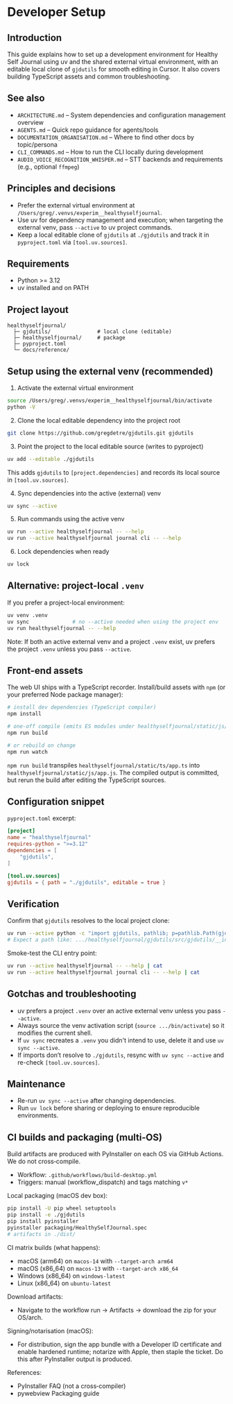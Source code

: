 # Developer Setup

## Introduction
This guide explains how to set up a development environment for Healthy Self Journal using uv and the shared external virtual environment, with an editable local clone of `gjdutils` for smooth editing in Cursor. It also covers building TypeScript assets and common troubleshooting.

## See also
- `ARCHITECTURE.md` – System dependencies and configuration management overview
- `AGENTS.md` – Quick repo guidance for agents/tools
- `DOCUMENTATION_ORGANISATION.md` – Where to find other docs by topic/persona
- `CLI_COMMANDS.md` – How to run the CLI locally during development
- `AUDIO_VOICE_RECOGNITION_WHISPER.md` – STT backends and requirements (e.g., optional `ffmpeg`)

## Principles and decisions
- Prefer the external virtual environment at `/Users/greg/.venvs/experim__healthyselfjournal`.
- Use uv for dependency management and execution; when targeting the external venv, pass `--active` to uv project commands.
- Keep a local editable clone of `gjdutils` at `./gjdutils` and track it in `pyproject.toml` via `[tool.uv.sources]`.

## Requirements
- Python >= 3.12
- uv installed and on PATH

## Project layout
```
healthyselfjournal/
  ├─ gjdutils/               # local clone (editable)
  ├─ healthyselfjournal/     # package
  ├─ pyproject.toml
  └─ docs/reference/
```

## Setup using the external venv (recommended)
1) Activate the external virtual environment
```bash
source /Users/greg/.venvs/experim__healthyselfjournal/bin/activate
python -V
```

2) Clone the local editable dependency into the project root
```bash
git clone https://github.com/gregdetre/gjdutils.git gjdutils
```

3) Point the project to the local editable source (writes to pyproject)
```bash
uv add --editable ./gjdutils
```
This adds `gjdutils` to `[project.dependencies]` and records its local source in `[tool.uv.sources]`.

4) Sync dependencies into the active (external) venv
```bash
uv sync --active
```

5) Run commands using the active venv
```bash
uv run --active healthyselfjournal -- --help
uv run --active healthyselfjournal journal cli -- --help
```

6) Lock dependencies when ready
```bash
uv lock
```

## Alternative: project-local `.venv`
If you prefer a project-local environment:
```bash
uv venv .venv
uv sync              # no --active needed when using the project env
uv run healthyselfjournal -- --help
```
Note: If both an active external venv and a project `.venv` exist, uv prefers the project `.venv` unless you pass `--active`.

## Front-end assets
The web UI ships with a TypeScript recorder. Install/build assets with `npm` (or your preferred Node package manager):

```bash
# install dev dependencies (TypeScript compiler)
npm install

# one-off compile (emits ES modules under healthyselfjournal/static/js/)
npm run build

# or rebuild on change
npm run watch
```

`npm run build` transpiles `healthyselfjournal/static/ts/app.ts` into `healthyselfjournal/static/js/app.js`. The compiled output is committed, but rerun the build after editing the TypeScript sources.

## Configuration snippet
`pyproject.toml` excerpt:
```toml
[project]
name = "healthyselfjournal"
requires-python = ">=3.12"
dependencies = [
    "gjdutils",
]

[tool.uv.sources]
gjdutils = { path = "./gjdutils", editable = true }
```

## Verification
Confirm that `gjdutils` resolves to the local project clone:
```bash
uv run --active python -c "import gjdutils, pathlib; p=pathlib.Path(gjdutils.__file__).resolve(); print(p)"
# Expect a path like: .../healthyselfjournal/gjdutils/src/gjdutils/__init__.py
```

Smoke-test the CLI entry point:
```bash
uv run --active healthyselfjournal -- --help | cat
uv run --active healthyselfjournal journal cli -- --help | cat
```

## Gotchas and troubleshooting
- uv prefers a project `.venv` over an active external venv unless you pass `--active`.
- Always source the venv activation script (`source .../bin/activate`) so it modifies the current shell.
- If `uv sync` recreates a `.venv` you didn't intend to use, delete it and use `uv sync --active`.
- If imports don’t resolve to `./gjdutils`, resync with `uv sync --active` and re-check `[tool.uv.sources]`.

## Maintenance
- Re-run `uv sync --active` after changing dependencies.
- Run `uv lock` before sharing or deploying to ensure reproducible environments.


## CI builds and packaging (multi‑OS)

Build artifacts are produced with PyInstaller on each OS via GitHub Actions. We do not cross‑compile.

- Workflow: `.github/workflows/build-desktop.yml`
- Triggers: manual (workflow_dispatch) and tags matching `v*`

Local packaging (macOS dev box):

```bash
pip install -U pip wheel setuptools
pip install -e ./gjdutils
pip install pyinstaller
pyinstaller packaging/HealthySelfJournal.spec
# artifacts in ./dist/
```

CI matrix builds (what happens):

- macOS (arm64) on `macos-14` with `--target-arch arm64`
- macOS (x86_64) on `macos-13` with `--target-arch x86_64`
- Windows (x86_64) on `windows-latest`
- Linux (x86_64) on `ubuntu-latest`

Download artifacts:

- Navigate to the workflow run → Artifacts → download the zip for your OS/arch.

Signing/notarisation (macOS):

- For distribution, sign the app bundle with a Developer ID certificate and enable hardened runtime; notarize with Apple, then staple the ticket. Do this after PyInstaller output is produced.

References:

- PyInstaller FAQ (not a cross‑compiler)
- pywebview Packaging guide

